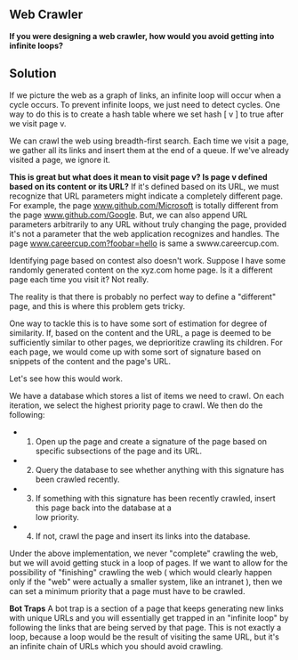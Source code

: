 ## Web Crawler
**If you were designing a web crawler, how would you avoid getting into infinite loops?**


## Solution
If we picture the web as a graph of links, an infinite loop will occur when a cycle occurs.
To prevent infinite loops, we just need to detect cycles. One way to do this is to create a
hash table where we set hash [ v ] to true after we visit page v.

We can crawl the web using breadth-first search. Each time we visit a page, we gather all its
links and insert them at the end of a queue. If we've already visited a page, we ignore it.

**This is great but what does it mean to visit page v? Is page v defined based on its content or its URL?**
If it's defined based on its URL, we must recognize that URL parameters might indicate a completely
different page. For example, the page www.github.com/Microsoft is totally different from the page
www.github.com/Google. But, we can also append URL parameters arbitrarily to any URL without truly
changing the page, provided it's not a parameter that the web application recognizes and handles.
The page www.careercup.com?foobar=hello is same a swww.careercup.com.

Identifying page based on contest also doesn't work. Suppose I have some randomly generated content
on the xyz.com home page. Is it a different page each time you visit it? Not really.

The reality is that there is probably no perfect way to define a "different" page, and this is where
this problem gets tricky.

One way to tackle this is to have some sort of estimation for degree of similarity. If, based on the
content and the URL, a page is deemed to be sufficiently similar to other pages, we deprioritize crawling
its children. For each page, we would come up with some sort of signature based on snippets of the content
and the page's URL.

Let's see how this would work.

We have a database which stores a list of items we need to crawl. On each iteration, we select the highest
priority page to crawl. We then do the following:
- 1. Open up the page and create a signature of the page based on specific subsections of the page and its
URL.
- 2. Query the database to see whether anything with this signature has been crawled recently.
- 3. If something with this signature has been recently crawled, insert this page back into the database at a	
low priority.
- 4. If not, crawl the page and insert its links into the database.

Under the above implementation, we never "complete" crawling the web, but we will avoid getting stuck
in a loop of pages. If we want to allow for the possibility of "finishing" crawling the web ( which would
clearly happen only if the "web" were actually a smaller system, like an intranet ), then we can set a minimum
priority that a page must have to be crawled.

**Bot Traps**
A bot trap is a section of a page that keeps generating new links with unique URLs and you will essentially
get trapped in an "infinite loop" by following the links that are being served by that page. This is not exactly
a loop, because a loop would be the result of visiting the same URL, but it's an infinite chain of URLs which
you should avoid crawling.